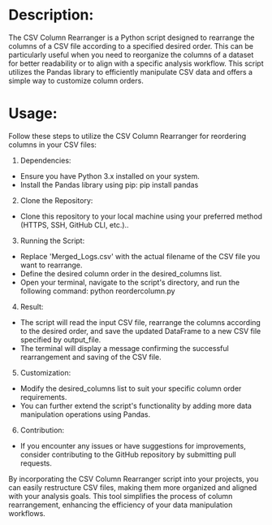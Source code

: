 # Description:
The CSV Column Rearranger is a Python script designed to rearrange the columns of a CSV file according to a specified desired order. This can be particularly useful when you need to reorganize the columns of a dataset for better readability or to align with a specific analysis workflow. This script utilizes the Pandas library to efficiently manipulate CSV data and offers a simple way to customize column orders.

# Usage:
Follow these steps to utilize the CSV Column Rearranger for reordering columns in your CSV files:

01) Dependencies:
  - Ensure you have Python 3.x installed on your system.
  - Install the Pandas library using pip:
	    pip install pandas
02) Clone the Repository:
  - Clone this repository to your local machine using your preferred method (HTTPS, SSH, GitHub CLI, etc.)..
03) Running the Script:
  - Replace 'Merged_Logs.csv' with the actual filename of the CSV file you want to rearrange.
  - Define the desired column order in the desired_columns list.
  - Open your terminal, navigate to the script's directory, and run the following command:
	    python reordercolumn.py
04) Result:
  - The script will read the input CSV file, rearrange the columns according to the desired order, and save the updated DataFrame to a new CSV file specified by output_file.
  - The terminal will display a message confirming the successful rearrangement and saving of the CSV file.
05) Customization:
  -  Modify the desired_columns list to suit your specific column order requirements.
  -  You can further extend the script's functionality by adding more data manipulation operations using Pandas.
06) Contribution:
  - If you encounter any issues or have suggestions for improvements, consider contributing to the GitHub repository by submitting pull requests.

By incorporating the CSV Column Rearranger script into your projects, you can easily restructure CSV files, making them more organized and aligned with your analysis goals. This tool simplifies the process of column rearrangement, enhancing the efficiency of your data manipulation workflows.
